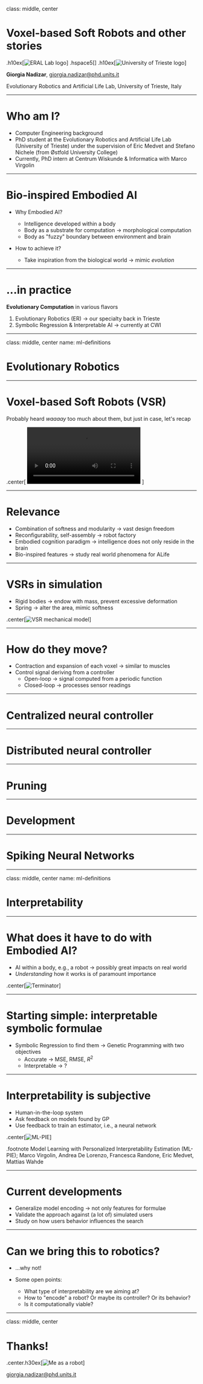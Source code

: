 class: middle, center

# Voxel-based Soft Robots and other stories

.h10ex[![ERAL Lab logo](images/erallab-logo.png)]
.hspace5[]
.h10ex[![University of Trieste logo](images/sigillo-units.png)]

**Giorgia Nadizar**, giorgia.nadizar@phd.units.it

Evolutionary Robotics and Artificial Life Lab, University of Trieste, Italy

---

# Who am I?

- Computer Engineering background
- PhD student at the Evolutionary Robotics and Artificial Life Lab
(University of Trieste) under the supervision of Eric Medvet and Stefano
Nichele (from Østfold University College)
- Currently, PhD intern at Centrum Wiskunde & Informatica with Marco Virgolin

---

# Bio-inspired Embodied AI

- Why Embodied AI?
  - Intelligence developed within a body
  - Body as a substrate for computation → morphological computation
  - Body as "fuzzy" boundary between environment and brain

- How to achieve it?
  - Take inspiration from the biological world → mimic _evolution_

---

# ...in practice

**Evolutionary Computation** in various flavors

1. Evolutionary Robotics (ER) → our specialty back in Trieste
2. Symbolic Regression & Interpretable AI → currently at CWI

---
class: middle, center
name: ml-definitions

# Evolutionary Robotics

---

# Voxel-based Soft Robots (VSR)

Probably heard _waaaay_ too much about them, but just in case, let's recap

.center[
<video controls>
  <source src="videos/vsr-elephant.mp4" type="video/mp4">
Your browser does not support the video tag.
</video>
]

---

# Relevance

- Combination of softness and modularity → vast design freedom
- Reconfigurability, self-assembly → robot factory
- Embodied cognition paradigm → intelligence does not only reside in the brain
- Bio-inspired features → study real world phenomena for ALife

---

# VSRs in simulation

- Rigid bodies → endow with mass, prevent excessive deformation
- Spring → alter the area, mimic softness

.center[![VSR mechanical model](images/voxel-model.png)]

---

# How do they move?

- Contraction and expansion of each voxel → similar to muscles
- Control signal deriving from a controller
  - Open-loop → signal computed from a periodic function
  - Closed-loop → processes sensor readings

---

# Centralized neural controller


---

# Distributed neural controller


---

# Pruning


---

# Development

---

# Spiking Neural Networks


---
class: middle, center
name: ml-definitions

# Interpretability

---

# What does it have to do with Embodied AI?

- AI within a body, e.g., a robot → possibly great impacts on real world
- _Understanding_ how it works is of paramount importance

.center[![Terminator](images/terminator.jpeg)]

---

# Starting simple: interpretable symbolic formulae

- Symbolic Regression to find them → Genetic Programming with two objectives
  - Accurate → MSE, RMSE, $R^2$
  - Interpretable → ?

---

# Interpretability is subjective

- Human-in-the-loop system
- Ask feedback on models found by GP
- Use feedback to train an estimator, i.e., a neural network

.center[![ML-PIE](images/pie.png)]

.footnote Model Learning with Personalized Interpretability Estimation (ML-PIE); Marco Virgolin, Andrea De Lorenzo, Francesca Randone, Eric Medvet, Mattias Wahde

---

# Current developments

- Generalize model encoding → not only features for formulae
- Validate the approach against (a lot of) simulated users
- Study on how users behavior influences the search

---

# Can we bring this to robotics?

- ...why not!

- Some open points:
  - What type of interpretability are we aiming at?
  - How to "encode" a robot? Or maybe its controller? Or its behavior?
  - Is it computationally viable?

---

class: middle, center

# Thanks!

.center.h30ex[![Me as a robot](images/robot.png)]

<i class="fa fa-envelope" aria-hidden="true"></i> [giorgia.nadizar@phd.units.it](mailto:giorgia.nadizar@phd.units.it)
